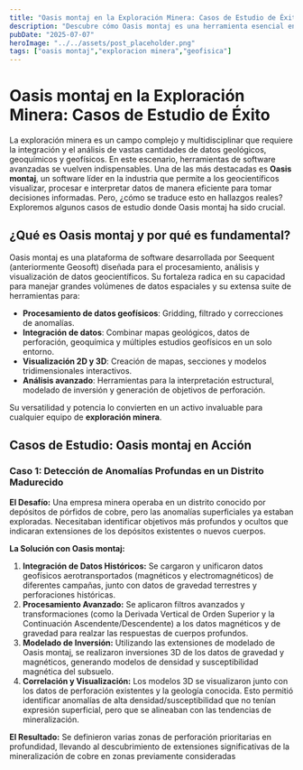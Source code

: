 ```yaml
---
title: "Oasis montaj en la Exploración Minera: Casos de Estudio de Éxito"
description: "Descubre cómo Oasis montaj es una herramienta esencial en la exploración minera. Este artículo presenta casos de estudio reales donde su capacidad de integración y análisis de datos geocientíficos ha llevado a descubrimientos exitosos de minerales."
pubDate: "2025-07-07"
heroImage: "../../assets/post_placeholder.png"
tags: ["oasis montaj","exploracion minera","geofisica"]
---
```



# Oasis montaj en la Exploración Minera: Casos de Estudio de Éxito

La exploración minera es un campo complejo y multidisciplinar que requiere la integración y el análisis de vastas cantidades de datos geológicos, geoquímicos y geofísicos. En este escenario, herramientas de software avanzadas se vuelven indispensables. Una de las más destacadas es **Oasis montaj**, un software líder en la industria que permite a los geocientíficos visualizar, procesar e interpretar datos de manera eficiente para tomar decisiones informadas. Pero, ¿cómo se traduce esto en hallazgos reales? Exploremos algunos casos de estudio donde Oasis montaj ha sido crucial.

## ¿Qué es Oasis montaj y por qué es fundamental?

Oasis montaj es una plataforma de software desarrollada por Seequent (anteriormente Geosoft) diseñada para el procesamiento, análisis y visualización de datos geocientíficos. Su fortaleza radica en su capacidad para manejar grandes volúmenes de datos espaciales y su extensa suite de herramientas para: 

*   **Procesamiento de datos geofísicos**: Gridding, filtrado y correcciones de anomalías. 
*   **Integración de datos**: Combinar mapas geológicos, datos de perforación, geoquímica y múltiples estudios geofísicos en un solo entorno. 
*   **Visualización 2D y 3D**: Creación de mapas, secciones y modelos tridimensionales interactivos. 
*   **Análisis avanzado**: Herramientas para la interpretación estructural, modelado de inversión y generación de objetivos de perforación. 

Su versatilidad y potencia lo convierten en un activo invaluable para cualquier equipo de **exploración minera**.

## Casos de Estudio: Oasis montaj en Acción

### Caso 1: Detección de Anomalías Profundas en un Distrito Madurecido

**El Desafío:** Una empresa minera operaba en un distrito conocido por depósitos de pórfidos de cobre, pero las anomalías superficiales ya estaban exploradas. Necesitaban identificar objetivos más profundos y ocultos que indicaran extensiones de los depósitos existentes o nuevos cuerpos.

**La Solución con Oasis montaj:**

1.  **Integración de Datos Históricos:** Se cargaron y unificaron datos geofísicos aerotransportados (magnéticos y electromagnéticos) de diferentes campañas, junto con datos de gravedad terrestres y perforaciones históricas.
2.  **Procesamiento Avanzado:** Se aplicaron filtros avanzados y transformaciones (como la Derivada Vertical de Orden Superior y la Continuación Ascendente/Descendente) a los datos magnéticos y de gravedad para realzar las respuestas de cuerpos profundos.
3.  **Modelado de Inversión:** Utilizando las extensiones de modelado de Oasis montaj, se realizaron inversiones 3D de los datos de gravedad y magnéticos, generando modelos de densidad y susceptibilidad magnética del subsuelo.
4.  **Correlación y Visualización:** Los modelos 3D se visualizaron junto con los datos de perforación existentes y la geología conocida. Esto permitió identificar anomalías de alta densidad/susceptibilidad que no tenían expresión superficial, pero que se alineaban con las tendencias de mineralización.

**El Resultado:** Se definieron varias zonas de perforación prioritarias en profundidad, llevando al descubrimiento de extensiones significativas de la mineralización de cobre en zonas previamente consideradas 

